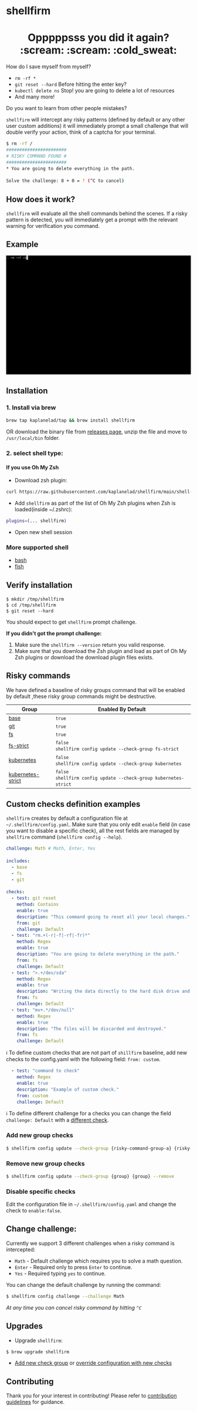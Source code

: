 # shellfirm

<div align="center">
<h1>Opppppsss <b>you</b> did it again? :scream: :scream: :cold_sweat:</h1>
</div>

How do I save myself from myself?
* `rm -rf *`
* `git reset --hard` Before hitting the enter key?
* `kubectl delete ns` Stop! you are going to delete a lot of resources
* And many more!

Do you want to learn from other people mistakes?

`shellfirm` will intercept any risky patterns (defined by default or any other user custom additions) it will immediately prompt a small challenge that will double verify your action, think of a captcha for your terminal.

```bash
$ rm -rf /
#######################
# RISKY COMMAND FOUND #
#######################
* You are going to delete everything in the path.

Solve the challenge: 8 + 0 = ? (^C to cancel)
```

## How does it work?
`shellfirm` will evaluate all the shell commands behind the scenes.
If a risky pattern is detected, you will immediately get a prompt with the relevant warning for verification you command.

## Example
![](./docs/media/example.gif)


## Installation 

### 1. Install via brew
```bash
brew tap kaplanelad/tap && brew install shellfirm
```

OR download the binary file from [releases page](https://github.com/kaplanelad/shellfirm/releases), unzip the file and move to `/usr/local/bin` folder.

### 2. select shell type:

#### If you use Oh My Zsh
* Download zsh plugin:
```bash
curl https://raw.githubusercontent.com/kaplanelad/shellfirm/main/shell-plugins/shellfirm.plugin.zsh --create-dirs -o ${ZSH_CUSTOM:-~/.oh-my-zsh/custom}/plugins/shellfirm/shellfirm.plugin.zsh
```

* Add `shellfirm` as part of the list of Oh My Zsh plugins when Zsh is loaded(inside ~/.zshrc):
```bash
plugins=(... shellfirm)
```

* Open new shell session


### More supported shell

* [bash](./docs/installation/bash.md)
* [fish](./docs/installation/fishshell.md)

## Verify installation
```
$ mkdir /tmp/shellfirm
$ cd /tmp/shellfirm
$ git reset --hard
```

You should expect to get `shellfirm` prompt challenge. 

**If you didn't got the prompt challenge:**
1. Make sure the `shellfirm --version` return you valid response.
2. Make sure that you download the Zsh plugin and load as part of Oh My Zsh plugins or download the download plugin files exists.

## Risky commands
We have defined  a baseline of risky groups command that will be enabled by default ,these risky group commands might be destructive.

| Group |  Enabled By Default |
| --- | --- |
| [base](./docs/checks/base.md) | `true` |
| [git](./docs/checks/git.md) | `true` |
| [fs](./docs/checks/fs.md) | `true` |
| [fs-strict](./docs/checks/fs-strict.md) | `false` <br/> `shellfirm config update --check-group fs-strict` |
| [kubernetes](./docs/checks/kubernetes.md) | `false` <br/> `shellfirm config update --check-group kubernetes` |
| [kubernetes-strict](./docs/checks/kubernetes-strict.md) | `false` <br/> `shellfirm config update --check-group kubernetes-strict` |


## Custom checks definition examples

`shellfirm` creates by default a configuration file at `~/.shellfirm/config.yaml`.  Make sure that you only edit `enable` field (in case you want to disable a specific check), all the rest fields are managed by `shellfirm` command (`shellfirm config --help`).

```yaml
challenge: Math # Math, Enter, Yes

includes: 
  - base
  - fs
  - git

checks:
  - test: git reset
    method: Contains
    enable: true
    description: "This command going to reset all your local changes."
    from: git
    challenge: Default
  - test: "rm.+(-r|-f|-rf|-fr)*"
    method: Regex
    enable: true
    description: "You are going to delete everything in the path."
    from: fs
    challenge: Default
  - test: ">.+/dev/sda"
    method: Regex
    enable: true
    description: "Writing the data directly to the hard disk drive and damaging your file system."
    from: fs
    challenge: Default
  - test: "mv+.*/dev/null"
    method: Regex
    enable: true
    description: "The files will be discarded and destroyed."
    from: fs
    challenge: Default
```

:information_source: To define custom checks that are not part of `shillfirm` baseline, add new checks to the config.yaml with the following field: `from: custom`.
```yaml
  - test: "command to check"
    method: Regex
    enable: true
    description: "Example of custom check."
    from: custom
    challenge: Default
```

:information_source: To define different challenge for a checks you can change the field `challenge: Default` with a [different check](./README.md#change-challenge).


### Add new group checks
```bash
$ shellfirm config update --check-group {risky-command-group-a} {risky-command-group-b}
```

### Remove new group checks
```bash
$ shellfirm config update --check-group {group} {group} --remove
```

### Disable specific checks
Edit the configuration file in `~/.shellfirm/config.yaml` and change the check to `enable:false`.


## Change challenge:
Currently we support 3 different challenges when a risky command is intercepted:
* `Math` - Default challenge which requires you to solve a math question.
* `Enter` - Required only to press `Enter` to continue.
* `Yes` - Required typing `yes` to continue.

You can change the default challenge by running the command:
```bash
$ shellfirm config challenge --challenge Math
```

*At any time you can cancel risky command by hitting `^C`*

## Upgrades
* Upgrade `shellfirm`:
```bash
$ brew upgrade shellfirm
```
* [Add new check group](#add-new-group-checks) or [override configuration with new checks](./docs/config.md#reset) 

## Contributing
Thank you for your interest in contributing! Please refer to [contribution guidelines](./docs/contributing.md) for guidance.

